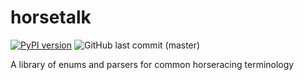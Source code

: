 # horsetalk

[![PyPI version](https://badge.fury.io/py/horsetalk.svg)](https://badge.fury.io/py/horsetalk)
![GitHub last commit (master)](https://img.shields.io/github/last-commit/peaky76/horsetalk/master)

A library of enums and parsers for common horseracing terminology
